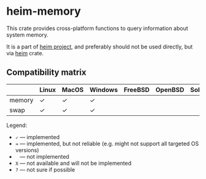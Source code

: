 # heim-memory

This crate provides cross-platform functions to query information
about system memory.

It is a part of [heim project](https://github.com/heim-rs),
and preferably should not be used directly,
but via [heim](https://crates.io/crates/heim) crate.

## Compatibility matrix

|             | Linux | MacOS | Windows | FreeBSD | OpenBSD | Solaris | Redox |
| ----------- | ----- | ----- | ------- | ------- | ------- | ------- | ----- |
| memory      | ✓     | ✓     | ✓       |         |         |         |       |
| swap        | ✓     | ✓     | ✓       |         |         |         |       |

Legend:

 * `✓` — implemented
 * `≈` — implemented, but not reliable (e.g. might not support all targeted OS versions)
 * ` ` — not implemented
 * `X` — not available and will not be implemented
 * `?` — not sure if possible
